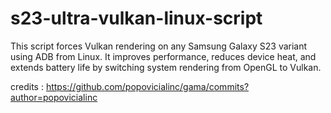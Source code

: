 # s23-ultra-vulkan-linux-script
This script forces Vulkan rendering on any Samsung Galaxy S23 variant using ADB from Linux. It improves performance, reduces device heat, and extends battery life by switching system rendering from OpenGL to Vulkan.


credits : https://github.com/popovicialinc/gama/commits?author=popovicialinc
